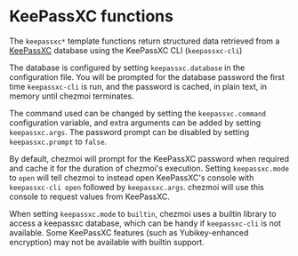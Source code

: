 # KeePassXC functions

The `keepassxc*` template functions return structured data retrieved from a
[KeePassXC](https://keepassxc.org/) database using the KeePassXC CLI
(`keepassxc-cli`)

The database is configured by setting `keepassxc.database` in the configuration
file. You will be prompted for the database password the first time
`keepassxc-cli` is run, and the password is cached, in plain text, in memory
until chezmoi terminates.

The command used can be changed by setting the `keepassxc.command` configuration
variable, and extra arguments can be added by setting `keepassxc.args`. The
password prompt can be disabled by setting `keepassxc.prompt` to `false`.

By default, chezmoi will prompt for the KeePassXC password when required and
cache it for the duration of chezmoi's execution. Setting `keepassxc.mode` to
`open` will tell chezmoi to instead open KeePassXC's console with `keepassxc-cli
open` followed by `keepassxc.args`. chezmoi will use this console to request
values from KeePassXC.

When setting `keepassxc.mode` to `builtin`, chezmoi uses a builtin library to
access a keepassxc database, which can be handy if `keepassxc-cli` is not
available. Some KeePassXC features (such as Yubikey-enhanced
encryption) may not be available with builtin support.
